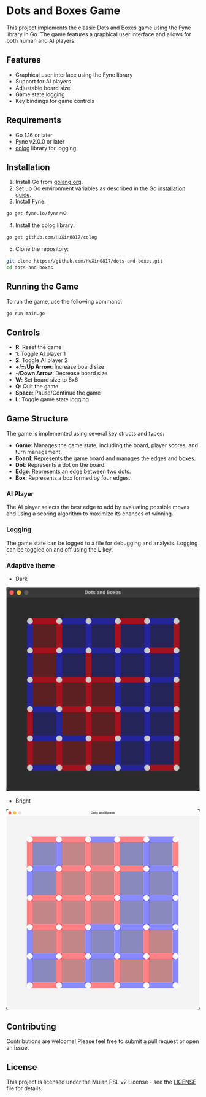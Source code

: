 # Dots and Boxes Game

This project implements the classic Dots and Boxes game using the Fyne library in Go. The game features a graphical user
interface and allows for both human and AI players.

## Features

- Graphical user interface using the Fyne library
- Support for AI players
- Adjustable board size
- Game state logging
- Key bindings for game controls

## Requirements

- Go 1.16 or later
- Fyne v2.0.0 or later
- [colog](https://github.com/HuXin0817/colog) library for logging

## Installation

1. Install Go from [golang.org](https://golang.org/dl/).
2. Set up Go environment variables as described in the Go [installation guide](https://golang.org/doc/install).
3. Install Fyne:

```sh
go get fyne.io/fyne/v2
```

4. Install the colog library:

```sh
go get github.com/HuXin0817/colog
```

5. Clone the repository:

```sh
git clone https://github.com/HuXin0817/dots-and-boxes.git
cd dots-and-boxes
```

## Running the Game

To run the game, use the following command:

```sh
go run main.go
```

## Controls

- **R**: Reset the game
- **1**: Toggle AI player 1
- **2**: Toggle AI player 2
- **+**/**=**/**Up Arrow**: Increase board size
- **-**/**Down Arrow**: Decrease board size
- **W**: Set board size to 6x6
- **Q**: Quit the game
- **Space**: Pause/Continue the game
- **L**: Toggle game state logging

## Game Structure

The game is implemented using several key structs and types:

- **Game**: Manages the game state, including the board, player scores, and turn management.
- **Board**: Represents the game board and manages the edges and boxes.
- **Dot**: Represents a dot on the board.
- **Edge**: Represents an edge between two dots.
- **Box**: Represents a box formed by four edges.

### AI Player

The AI player selects the best edge to add by evaluating possible moves and using a scoring algorithm to maximize its
chances of winning.

### Logging

The game state can be logged to a file for debugging and analysis. Logging can be toggled on and off using the **L**
key.

### Adaptive theme

- Dark

![dark](dark_theme.png)

- Bright

![bright](bright_theme.png)

## Contributing

Contributions are welcome! Please feel free to submit a pull request or open an issue.

## License

This project is licensed under the Mulan PSL v2 License - see the [LICENSE](LICENSE) file for details.
